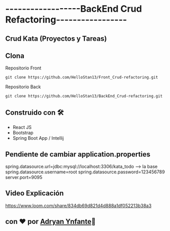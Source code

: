 # ------------------BackEnd Crud Refactoring-----------------
## Crud Kata (Proyectos y Tareas)

## Clona
Repositorio Front
```plain
git clone https://github.com/HelloStan13/Front_Crud-refactoring.git
```

Repositorio Back
```plain
git clone https://github.com/HelloStan13/BackEnd_Crud-refactoring.git
```


## Construido con 🛠️
- React JS
- Bootstrap
- Spring Boot App / Intellij

## Pendiente de cambiar application.properties
spring.datasource.url=jdbc:mysql://localhost:3306/kata_todo --> la base
spring.datasource.username=root
spring.datasource.password=123456789
server.port=9095


## Video Explicación 
https://www.loom.com/share/834db69d821d4d888a1df052213b38a3

## con ❤️ por  [Adryan Ynfante](https://github.com/HelloStan13)🍿
